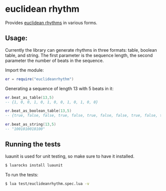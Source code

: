 # euclidean rhythm

Provides [euclidean rhythms](https://en.wikipedia.org/wiki/Euclidean_rhythm) in various forms.

## Usage:

Currently the library can generate rhythms in three formats: table, boolean table, and string. The first parameter is the sequence length, the second parameter the number of beats in the sequence.

Import the module:
```lua
er = require("euclideanrhythm")
```

Generating a sequence of length 13 with 5 beats in it:
```lua
er.beat_as_table(13,5)
-- {1, 0, 0, 1, 0, 1, 0, 0, 1, 0, 1, 0, 0}

er.beat_as_boolean_table(13,5)
-- {true, false, false, true, false, true, false, false, true, false, true, false, false}

er.beat_as_string(13,5)
-- "1001010010100"
```

## Running the tests

luaunit is used for unit testing, so make sure to have it installed.
```bash
$ luarocks install luaunit
```

To run the tests:
```bash
$ lua test/euclideanrhythm.spec.lua -v
```